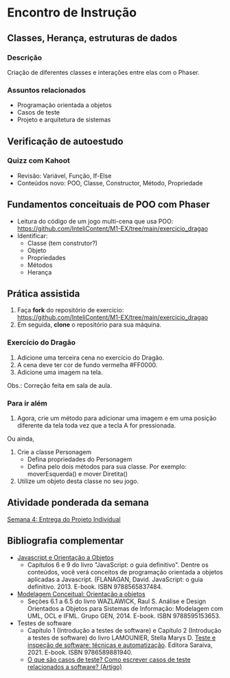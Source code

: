 # Encontro de Instrução

## Classes, Herança, estruturas de dados

### Descrição
Criação de diferentes classes e interações entre elas com o Phaser.

### Assuntos relacionados
- Programação orientada a objetos
- Casos de teste
- Projeto e arquitetura de sistemas

## Verificação de autoestudo

### Quizz com Kahoot
- Revisão: Variável, Função, If-Else
- Conteúdos novo: POO, Classe, Constructor, Método, Propriedade

## Fundamentos conceituais de POO com Phaser
- Leitura do código de um jogo multi-cena que usa POO: https://github.com/InteliContent/M1-EX/tree/main/exercicio_dragao
- Identificar:
  - Classe (tem construtor?)
  - Objeto
  - Propriedades
  - Métodos
  - Herança

## Prática assistida
1. Faça **fork** do repositório de exercício: https://github.com/InteliContent/M1-EX/tree/main/exercicio_dragao
2. Em seguida, **clone** o repositório para sua máquina.


### Exercício do Dragão
1. Adicione uma terceira cena no exercício do Dragão.
2. A cena deve ter cor de fundo vermelha #FF0000.
3. Adicione  uma imagem na tela.

Obs.: Correção feita em sala de aula.

### Para ir além
1.  Agora, crie um método para adicionar uma imagem e em uma posição diferente da tela toda vez que a tecla A for pressionada.

Ou ainda,
1.  Crie a classe Personagem
    - Defina propriedades do Personagem
    - Defina pelo dois métodos para sua classe. Por exemplo: moverEsquerda() e mover Diretita()
2. Utilize um objeto desta classe no seu jogo.


## Atividade ponderada da semana
[Semana 4: Entrega do Projeto Individual](https://github.com/InteliContent/M1/blob/main/Semana_04/tutorial/Semana_04.md)


## Bibliografia complementar
- [Javascript e Orientação a Objetos](https://integrada.minhabiblioteca.com.br/#/books/9788565837484/)
  - Capítulos 6 e 9 do livro "JavaScript: o guia definitivo". Dentre os conteúdos, você verá conceitos de programação orientada a objetos aplicadas a Javascript. (FLANAGAN, David. JavaScript: o guia definitivo. 2013. E-book. ISBN 9788565837484.
- [Modelagem Conceitual: Orientação a objetos](https://integrada.minhabiblioteca.com.br/#/books/9788595153653/)
  - Seções 6.1 a 6.5 do livro WAZLAWICK, Raul S. Análise e Design Orientados a Objetos para Sistemas de Informação: Modelagem com UML, OCL e IFML. Grupo GEN, 2014. E-book. ISBN 9788595153653.
- Testes de software
  - Capítulo 1 (Introdução a testes de software) e Capítulo 2 (Introdução a testes de software) do livro LAMOUNIER, Stella Marys D. [Teste e inspeção de software: técnicas e automatização](https://integrada.minhabiblioteca.com.br/#/books/9786589881940/). Editora Saraiva, 2021. E-book. ISBN 9786589881940.
  - [O que são casos de teste? Como escrever casos de teste relacionados a software? (Artigo)](https://visuresolutions.com/pt/what-are-test-cases-how-to-write-software-related-test-cases/)

